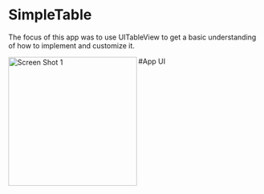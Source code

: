 # SimpleTable
The focus of this app was to use UITableView to get a basic understanding of how to implement and customize it.

#App UI
<img align="left" alt="Screen Shot 1" width="256px" src="https://user-images.githubusercontent.com/55524257/98967874-9a932a00-24d2-11eb-8d85-b1c2930afd31.png" />

